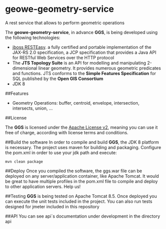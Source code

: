 # geowe-geometry-service
A rest service that allows to perform geometric operations

The **geowe-geometry-service**, in advance **GGS**, is being developed using the following technologies:

- [jboss RESTEasy](http://resteasy.jboss.org/). a fully certified and portable implementation of the JAX-RS 2.0 specification, a JCP specification that provides a Java API for RESTful Web Services over the HTTP protocol
- The **JTS Topology Suite** is an API for modelling and manipulating 2-dimensional linear geometry. It provides numerous geometric predicates and functions. JTS conforms to the **Simple Features Specification** for SQL published by the **Open GIS Consortium**
- JDK 8

##Features

- Geometry Operations: buffer, centroid, envelope, intersection, intersects, union, ...

##License

The **GGS** is licensed under the [Apache License v2](https://www.apache.org/licenses/LICENSE-2.0), meaning you can use it free of charge, according with license terms and conditions.

##Build the software
In order to compile and build **GGS**, the JDK 8 platform is necessary. The project uses maven for building and packaging.
Configure the pom.xml in order to use your jdk path and execute:
	
	mvn clean package

##Deploy
Once you compiled the software, the ggs.war file can be deployed on any server/application container, like Apache Tomcat. It would be great to have multiple profiles in the pom.xml file to compile and deploy to other application servers. Help us!

##Testing
**GGS** is being tested on Apache Tomcat 8.5. Once deployed you can execute the unit tests included in the project. You can also run tests designed for jmeter included in this repository

##API
You can see api´s documentation under development in the directory api
